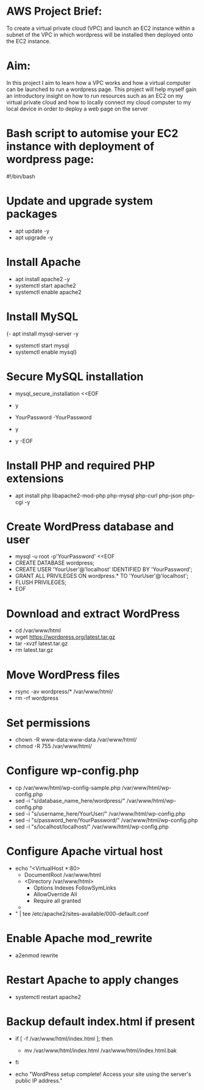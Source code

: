# AWS Project Brief:

To create a virtual private cloud (VPC) and launch an EC2 instance within a subnet of the VPC in which wordpress will be installed then deployed onto the EC2 instance.

# Aim:

In this project I aim to learn how a VPC works and how a virtual computer can be launched to run a wordpress page. This project will help myself gain an introductory insight on how to run resources such as an EC2 on my virtual private cloud and how to locally connect my cloud computer to my local device in order to deploy a web page on the server

# Bash script to automise your EC2 instance with deployment of wordpress page:

#!/bin/bash

# Update and upgrade system packages
- apt update -y
- apt upgrade -y

# Install Apache
- apt install apache2 -y
- systemctl start apache2
- systemctl enable apache2

# Install MySQL
{- apt install mysql-server -y
- systemctl start mysql
- systemctl enable mysql}

# Secure MySQL installation
- mysql_secure_installation <<EOF

- y
- YourPassword
-YourPassword
- y
- y
-EOF

# Install PHP and required PHP extensions
- apt install php libapache2-mod-php php-mysql php-curl php-json php-cgi -y

# Create WordPress database and user
- mysql -u root -p'YourPassword' <<EOF
- CREATE DATABASE wordpress;
- CREATE USER 'YourUser'@'localhost' IDENTIFIED BY 'YourPassword';
- GRANT ALL PRIVILEGES ON wordpress.* TO 'YourUser'@'localhost';
- FLUSH PRIVILEGES;
- EOF

# Download and extract WordPress
- cd /var/www/html
- wget https://wordpress.org/latest.tar.gz
- tar -xvzf latest.tar.gz
- rm latest.tar.gz

# Move WordPress files
- rsync -av wordpress/* /var/www/html/
- rm -rf wordpress

# Set permissions
- chown -R www-data:www-data /var/www/html/
- chmod -R 755 /var/www/html/

# Configure wp-config.php
- cp /var/www/html/wp-config-sample.php /var/www/html/wp-config.php
- sed -i "s/database_name_here/wordpress/" /var/www/html/wp-config.php
- sed -i "s/username_here/YourUser/" /var/www/html/wp-config.php
- sed -i "s/password_here/YourPassword/" /var/www/html/wp-config.php
- sed -i "s/localhost/localhost/" /var/www/html/wp-config.php

# Configure Apache virtual host
- echo "<VirtualHost *:80>
    - DocumentRoot /var/www/html
    - <Directory /var/www/html>
        - Options Indexes FollowSymLinks
        - AllowOverride All
        - Require all granted
    - </Directory>
- </VirtualHost>" | tee /etc/apache2/sites-available/000-default.conf

# Enable Apache mod_rewrite
- a2enmod rewrite

# Restart Apache to apply changes
- systemctl restart apache2

# Backup default index.html if present
- if [ -f /var/www/html/index.html ]; then
    - mv /var/www/html/index.html /var/www/html/index.html.bak
- fi

- echo "WordPress setup complete! Access your site using the server's public IP address."
